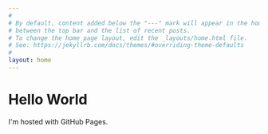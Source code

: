 ```yaml
---
#
# By default, content added below the "---" mark will appear in the home page
# between the top bar and the list of recent posts.
# To change the home page layout, edit the _layouts/home.html file.
# See: https://jekyllrb.com/docs/themes/#overriding-theme-defaults
#
layout: home
---
```

<!DOCTYPE html>
<html>
<body>
<h1>Hello World</h1>
<p>I'm hosted with GitHub Pages.</p>
</body>
</html>